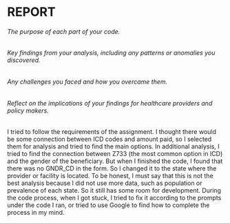 # REPORT
###### The purpose of each part of your code.
###### Key findings from your analysis, including any patterns or anomalies you discovered.
###### Any challenges you faced and how you overcame them.
###### Reflect on the implications of your findings for healthcare providers and policy makers.

I tried to follow the requirements of the assignment. I thought there would be some connection between ICD codes and amount paid, so I selected them for analysis and tried to find the main options. In additional analysis, I tried to find the connection between Z733 (the most common option in ICD) and the gender of the beneficiary. But when I finished the code, I found that there was no GNDR_CD in the form. So I changed it to the state where the provider or facility is located. To be honest, I must say that this is not the best analysis because I did not use more data, such as population or prevalence of each state. So it still has some room for development.
During the code process, when I got stuck, I tried to fix it according to the prompts under the code I ran, or tried to use Google to find how to complete the process in my mind.
